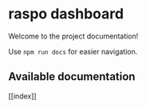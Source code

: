 # raspo dashboard

Welcome to the project documentation!

Use `npm run docs` for easier navigation.

## Available documentation

[[index]]
